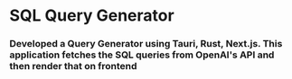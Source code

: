 # SQL Query Generator

### Developed a Query Generator using Tauri, Rust, Next.js. This application fetches the SQL queries from OpenAI's API and then render that on frontend

